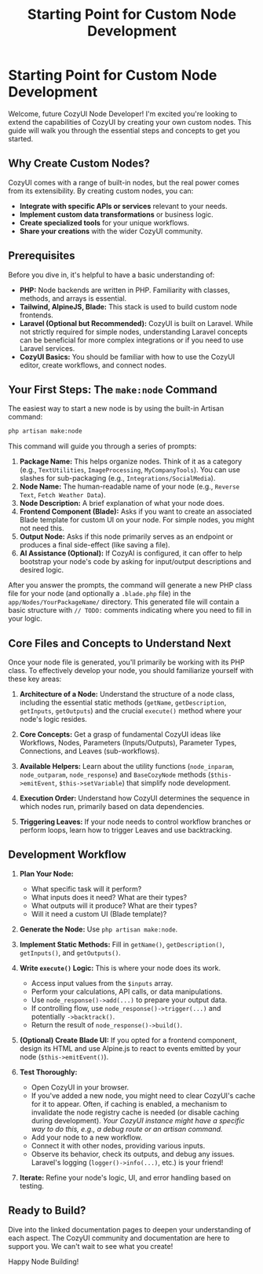 ﻿---
title: Starting Point for Custom Node Development
---

# Starting Point for Custom Node Development

Welcome, future CozyUI Node Developer! I'm excited you're looking to extend the capabilities of CozyUI by creating your own custom nodes. This guide will walk you through the essential steps and concepts to get you started.

## Why Create Custom Nodes?

CozyUI comes with a range of built-in nodes, but the real power comes from its extensibility. By creating custom nodes, you can:

*   **Integrate with specific APIs or services** relevant to your needs.
*   **Implement custom data transformations** or business logic.
*   **Create specialized tools** for your unique workflows.
*   **Share your creations** with the wider CozyUI community.

## Prerequisites

Before you dive in, it's helpful to have a basic understanding of:

*   **PHP:** Node backends are written in PHP. Familiarity with classes, methods, and arrays is essential.
*   **Tailwind, AlpineJS, Blade:** This stack is used to build custom node frontends. 
*   **Laravel (Optional but Recommended):** CozyUI is built on Laravel. While not strictly required for simple nodes, understanding Laravel concepts can be beneficial for more complex integrations or if you need to use Laravel services.
*   **CozyUI Basics:** You should be familiar with how to use the CozyUI editor, create workflows, and connect nodes.

## Your First Steps: The `make:node` Command

The easiest way to start a new node is by using the built-in Artisan command:

```bash
php artisan make:node
```

This command will guide you through a series of prompts:

1.  **Package Name:** This helps organize nodes. Think of it as a category (e.g., `TextUtilities`, `ImageProcessing`, `MyCompanyTools`). You can use slashes for sub-packaging (e.g., `Integrations/SocialMedia`).
2.  **Node Name:** The human-readable name of your node (e.g., `Reverse Text`, `Fetch Weather Data`).
3.  **Node Description:** A brief explanation of what your node does.
4.  **Frontend Component (Blade):** Asks if you want to create an associated Blade template for custom UI on your node. For simple nodes, you might not need this.
5.  **Output Node:** Asks if this node primarily serves as an endpoint or produces a final side-effect (like saving a file).
6.  **AI Assistance (Optional):** If CozyAI is configured, it can offer to help bootstrap your node's code by asking for input/output descriptions and desired logic.

After you answer the prompts, the command will generate a new PHP class file for your node (and optionally a `.blade.php` file) in the `app/Nodes/YourPackageName/` directory. This generated file will contain a basic structure with `// TODO:` comments indicating where you need to fill in your logic.

## Core Files and Concepts to Understand Next

Once your node file is generated, you'll primarily be working with its PHP class. To effectively develop your node, you should familiarize yourself with these key areas:

1.  **Architecture of a Node:** Understand the structure of a node class, including the essential static methods (`getName`, `getDescription`, `getInputs`, `getOutputs`) and the crucial `execute()` method where your node's logic resides.

2.  **Core Concepts:** Get a grasp of fundamental CozyUI ideas like Workflows, Nodes, Parameters (Inputs/Outputs), Parameter Types, Connections, and Leaves (sub-workflows).

3.  **Available Helpers:** Learn about the utility functions (`node_inparam`, `node_outparam`, `node_response`) and `BaseCozyNode` methods (`$this->emitEvent`, `$this->setVariable`) that simplify node development.

4.  **Execution Order:** Understand how CozyUI determines the sequence in which nodes run, primarily based on data dependencies.

5.  **Triggering Leaves:** If your node needs to control workflow branches or perform loops, learn how to trigger Leaves and use backtracking.

## Development Workflow

1.  **Plan Your Node:**
    *   What specific task will it perform?
    *   What inputs does it need? What are their types?
    *   What outputs will it produce? What are their types?
    *   Will it need a custom UI (Blade template)?

2.  **Generate the Node:** Use `php artisan make:node`.

3.  **Implement Static Methods:** Fill in `getName()`, `getDescription()`, `getInputs()`, and `getOutputs()`.

4.  **Write `execute()` Logic:** This is where your node does its work.
    *   Access input values from the `$inputs` array.
    *   Perform your calculations, API calls, or data manipulations.
    *   Use `node_response()->add(...)` to prepare your output data.
    *   If controlling flow, use `node_response()->trigger(...)` and potentially `->backtrack()`.
    *   Return the result of `node_response()->build()`.

5.  **(Optional) Create Blade UI:** If you opted for a frontend component, design its HTML and use Alpine.js to react to events emitted by your node (`$this->emitEvent()`).

6.  **Test Thoroughly:**
    *   Open CozyUI in your browser.
    *   If you've added a new node, you might need to clear CozyUI's cache for it to appear. Often, if caching is enabled, a mechanism to invalidate the node registry cache is needed (or disable caching during development). *Your CozyUI instance might have a specific way to do this, e.g., a debug route or an artisan command.*
    *   Add your node to a new workflow.
    *   Connect it with other nodes, providing various inputs.
    *   Observe its behavior, check its outputs, and debug any issues. Laravel's logging (`logger()->info(...)`, etc.) is your friend!

7.  **Iterate:** Refine your node's logic, UI, and error handling based on testing.

## Ready to Build?

Dive into the linked documentation pages to deepen your understanding of each aspect. The CozyUI community and documentation are here to support you. We can't wait to see what you create!

Happy Node Building!